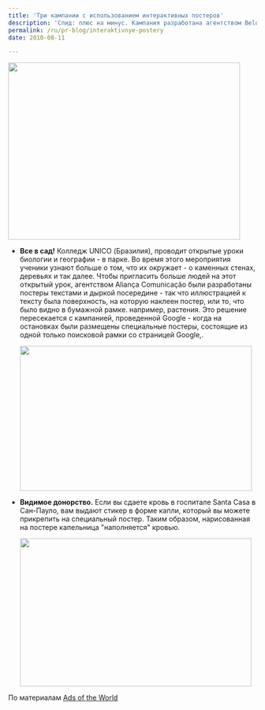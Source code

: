 ```yaml
---
title: 'Три кампании с использованием интерактивных постеров'
description: 'Спид: плюс на минус. Кампания разработана агентством Belo Horizonte, Бразилия, для неправительственной организации Grupo Vhiver, которая занимается борьбой со СПИДом. Все, кто проходили мимо плаката, могли прератить надпись "HIV+" - то есть положительно на ВИЧ, в надпись "HIV-".  Под стикером, который служил вертикальной перекладиной "плюса", была надпись - "Избавление от СПИДа не такое простое. А избавление от дискриминации - должно быть таким." '
permalink: /ru/pr-blog/interaktivnye-postery
date: 2010-08-11

---
```


<img src="{{ site.assets }}/upload/hivaotw.jpg" alt="" class="post__img" width="470" height="359">

<ul>
<li><strong>Все в сад!</strong> Колледж UNICO (Бразилия), проводит открытые уроки биологии и географии - в парке. Во время этого мероприятия ученики узнают больше о том, что их окружает - о каменных стенах, деревьях и так далее. Чтобы пригласить больше людей на этот открытый урок, агентством Aliança Comunicação были разработаны постеры текстами и дыркой посередине - так что иллюстрацией к тексту была поверхность, на которую наклеен постер, или то, что было видно в бумажной рамке. например, растения. Это решение пересекается с кампанией, проведенной Google - когда на остановках были размещены специальные постеры, состоящие из одной только поисковой рамки со страницей Google,.

<img src="{{ site.assets }}/upload/Lamina-Interdisciplinar-INGLeS.jpg" alt="" class="post__img" width="470" height="294"> </li>
<li><strong>Видимое донорство.</strong> Если вы сдаете кровь в госпитале Santa Casa в Сан-Пауло, вам выдают стикер в форме капли, который вы можете прикрепить на специальный постер. Таким образом, нарисованная на постере капельница "наполняется" кровью.

<img src="{{ site.assets }}/upload/Acao-Santa-casa-ING.jpg" alt="" class="post__img" width="469" height="300"></li>
</ul>

По материалам <a href="http://www.adsoftheworld.com">Ads of the World</a>

